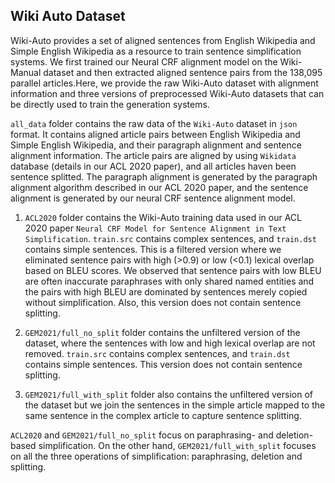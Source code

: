 ## Wiki Auto Dataset

Wiki-Auto provides a set of aligned sentences from English Wikipedia and Simple English Wikipedia as a resource to train sentence simplification systems. We first trained our Neural CRF alignment model on the Wiki-Manual dataset and then extracted aligned sentence pairs from the 138,095 parallel articles.Here, we provide the raw Wiki-Auto dataset with alignment information and three versions of preprocessed Wiki-Auto datasets that can be directly used to train the generation systems.


```all_data``` folder contains the raw data of the ```Wiki-Auto``` dataset in ```json``` format. 
It contains aligned article pairs between English Wikipedia and Simple English Wikipedia, and their paragraph alignment and sentence alignment information. 
The article pairs are aligned by using ```Wikidata``` database (details in our ACL 2020 paper), and all articles haven been sentence splitted. 
The paragraph alignment is generated by the paragraph alignment algorithm described in our ACL 2020 paper, and the sentence alignment is generated by our neural CRF sentence alignment model.


1. ```ACL2020``` folder contains the Wiki-Auto training data used in our ACL 2020 paper ```Neural CRF Model for Sentence Alignment in Text Simplification```.
```train.src``` contains complex sentences, and ```train.dst``` contains simple sentences. This is a filtered version where we eliminated sentence pairs with
high (>0.9) or low (<0.1) lexical overlap based on BLEU scores. We observed that sentence pairs with low BLEU are often inaccurate paraphrases with only shared named entities and
the pairs with high BLEU are dominated by sentences merely copied without simplification. Also, this version does not contain sentence splitting.


2. ```GEM2021/full_no_split``` folder contains the unfiltered version of the dataset, where the sentences with low and high lexical overlap are not removed. 
```train.src``` contains complex sentences, and ```train.dst``` contains simple sentences. This version does not contain sentence splitting.


3. ```GEM2021/full_with_split``` folder also contains the unfiltered version of the dataset but we join the sentences in the simple article mapped 
to the same sentence in the complex article to capture sentence splitting.

```ACL2020``` and ```GEM2021/full_no_split``` focus on paraphrasing- and deletion-based simplification. On the other hand, ```GEM2021/full_with_split``` 
focuses on all the three operations of simplification: paraphrasing, deletion and splitting. 


